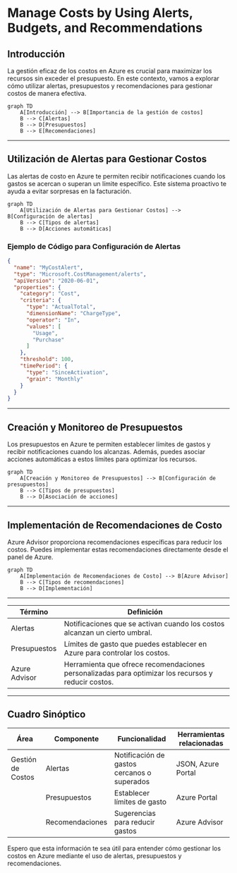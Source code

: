 # Manage Costs by Using Alerts, Budgets, and Recommendations

## Introducción

La gestión eficaz de los costos en Azure es crucial para maximizar los recursos sin exceder el presupuesto. En este contexto, vamos a explorar cómo utilizar alertas, presupuestos y recomendaciones para gestionar costos de manera efectiva.

```mermaid
graph TD
    A[Introducción] --> B[Importancia de la gestión de costos]
    B --> C[Alertas]
    B --> D[Presupuestos]
    B --> E[Recomendaciones]
```

---

## Utilización de Alertas para Gestionar Costos

Las alertas de costo en Azure te permiten recibir notificaciones cuando los gastos se acercan o superan un límite específico. Este sistema proactivo te ayuda a evitar sorpresas en la facturación.

```mermaid
graph TD
    A[Utilización de Alertas para Gestionar Costos] --> B[Configuración de alertas]
    B --> C[Tipos de alertas]
    B --> D[Acciones automáticas]
```

### Ejemplo de Código para Configuración de Alertas

```json
{
  "name": "MyCostAlert",
  "type": "Microsoft.CostManagement/alerts",
  "apiVersion": "2020-06-01",
  "properties": {
    "category": "Cost",
    "criteria": {
      "type": "ActualTotal",
      "dimensionName": "ChargeType",
      "operator": "In",
      "values": [
        "Usage",
        "Purchase"
      ]
    },
    "threshold": 100,
    "timePeriod": {
      "type": "SinceActivation",
      "grain": "Monthly"
    }
  }
}
```

---

## Creación y Monitoreo de Presupuestos

Los presupuestos en Azure te permiten establecer límites de gastos y recibir notificaciones cuando los alcanzas. Además, puedes asociar acciones automáticas a estos límites para optimizar los recursos.

```mermaid
graph TD
    A[Creación y Monitoreo de Presupuestos] --> B[Configuración de presupuestos]
    B --> C[Tipos de presupuestos]
    B --> D[Asociación de acciones]
```

---

## Implementación de Recomendaciones de Costo

Azure Advisor proporciona recomendaciones específicas para reducir los costos. Puedes implementar estas recomendaciones directamente desde el panel de Azure.

```mermaid
graph TD
    A[Implementación de Recomendaciones de Costo] --> B[Azure Advisor]
    B --> C[Tipos de recomendaciones]
    B --> D[Implementación]
```

---

| Término                     | Definición                                                                                      |
|-----------------------------|------------------------------------------------------------------------------------------------|
| Alertas                     | Notificaciones que se activan cuando los costos alcanzan un cierto umbral.                      |
| Presupuestos                | Límites de gasto que puedes establecer en Azure para controlar los costos.                      |
| Azure Advisor               | Herramienta que ofrece recomendaciones personalizadas para optimizar los recursos y reducir costos. |

---

## Cuadro Sinóptico

| Área                        | Componente               | Funcionalidad                                         | Herramientas relacionadas        |
|-----------------------------|--------------------------|--------------------------------------------------------|----------------------------------|
| Gestión de Costos           | Alertas                  | Notificación de gastos cercanos o superados            | JSON, Azure Portal               |
|                             | Presupuestos             | Establecer límites de gasto                            | Azure Portal                     |
|                             | Recomendaciones          | Sugerencias para reducir gastos                        | Azure Advisor                    |

Espero que esta información te sea útil para entender cómo gestionar los costos en Azure mediante el uso de alertas, presupuestos y recomendaciones.
